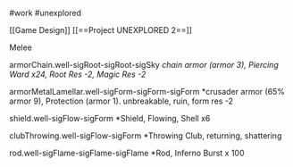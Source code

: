#work #unexplored 

[[Game Design]]
[[==Project UNEXPLORED 2==]]


Melee

armorChain.well-sigRoot-sigRoot-sigSky
*chain armor (armor 3), Piercing Ward x24, Root Res -2, Magic Res -2*

armorMetalLamellar.well-sigForm-sigForm-sigForm
*crusader armor  (65% armor 9), Protection (armor 1). unbreakable, ruin, form res -2

shield.well-sigFlow-sigForm
*Shield, Flowing, Shell x6

clubThrowing.well-sigFlow-sigForm
*Throwing Club, returning, shattering

rod.well-sigFlame-sigFlame-sigFlame
*Rod, Inferno Burst x 100


